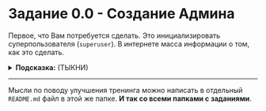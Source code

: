 # Задание 0.0 - Создание Админа

Первое, что Вам потребуется сделать. Это инициализировать суперпользователя (`superuser`). В интернете масса информации о том, как это сделать.

<details>
<summary><b>Подсказка:</b> (ТЫКНИ)</summary>
- Вам нужно войти внутрь контейнера для создания суперпользователя
</details>

____
Мысли по поводу улучшения тренинга можно написать в отдельный `README.md` файл в этой же папке. **И так со всеми папками с заданиями**.